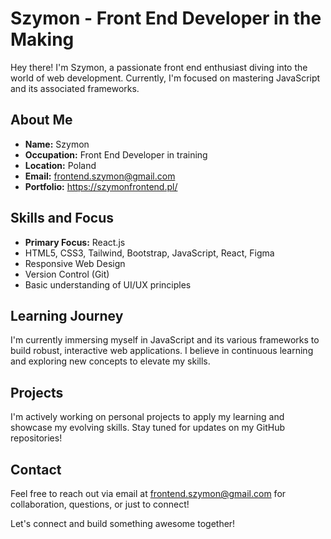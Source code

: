 # Szymon - Front End Developer in the Making

Hey there! I'm Szymon, a passionate front end enthusiast diving into the world of web development. Currently, I'm focused on mastering JavaScript and its associated frameworks. 

## About Me

- **Name:** Szymon 
- **Occupation:** Front End Developer in training
- **Location:** Poland
- **Email:** frontend.szymon@gmail.com
- **Portfolio:** https://szymonfrontend.pl/

## Skills and Focus

- **Primary Focus:** React.js
- HTML5, CSS3, Tailwind, Bootstrap, JavaScript, React, Figma
- Responsive Web Design
- Version Control (Git)
- Basic understanding of UI/UX principles

## Learning Journey

I'm currently immersing myself in JavaScript and its various frameworks to build robust, interactive web applications. I believe in continuous learning and exploring new concepts to elevate my skills.

## Projects

I'm actively working on personal projects to apply my learning and showcase my evolving skills. Stay tuned for updates on my GitHub repositories!

## Contact

Feel free to reach out via email at frontend.szymon@gmail.com for collaboration, questions, or just to connect!

Let's connect and build something awesome together!

